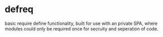 defreq
======

basic require define functionality, built for use with an private SPA, 
where modules could only be required once for secruity and seperation of code.

